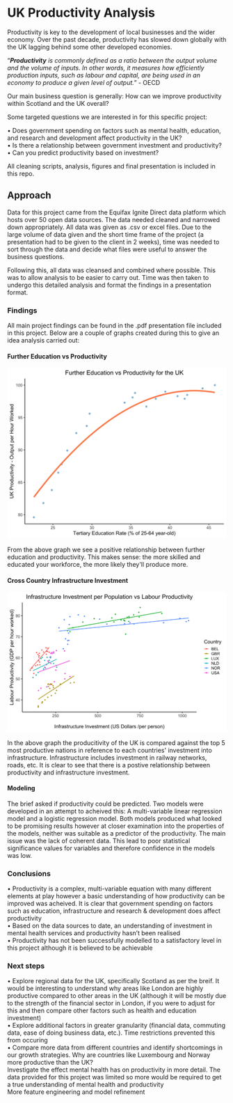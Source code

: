 # UK Productivity Analysis

Productivity is key to the development of local businesses and the wider economy. Over the past decade, productivity has slowed down globally with the UK lagging behind some other developed economies.


“<b><i>Productivity</b> is commonly defined as a ratio between the output volume and the volume of inputs. In other words, it measures how efficiently production inputs, such as labour and capital, are being used in an economy to produce a given level of output.”</i> - OECD


Our main business question is generally: How can we improve productivity within Scotland and the UK overall?

Some targeted questions we are interested in for this specific project:

• Does government spending on factors such as mental health, education, and research and development affect productivity in the UK?<br>
• Is there a relationship between government investment and productivity?<br>
• Can you predict productivity based on investment?<br>

All cleaning scripts, analysis, figures and final presentation is included in this repo.

## Approach
Data for this project came from the Equifax Ignite Direct data platform which hosts over 50 open data sources. The data needed cleaned and narrowed down appropriately. All data was given as .csv or excel files. Due to the large volume of data given and the short time frame of the project (a presentation had to be given to the client in 2 weeks), time was needed to sort through the data and decide what files were useful to answer the business questions.

Following this, all data was cleansed and combined where possible. This was to allow analysis to be easier to carry out. Time was then taken to undergo this detailed analysis and format the findings in a presentation format. 

### Findings
All main project findings can be found in the .pdf presentation file included in this project. Below are a couple of graphs created during this to give an idea analysis carried out:

#### Further Education vs Productivity 
![Further Education vs Productivity](https://github.com/TICbhoy94/uk_productivity_analysis/blob/main/presentation/further_education_vs_productivity_uk.png)

From the above graph we see a positive relationship between further education and productivity. This makes sense: the more skilled and educated your workforce, the more likely they'll produce more.

#### Cross Country Infrastructure Investment
![Cross Country Infrastructure Investment](https://github.com/TICbhoy94/uk_productivity_analysis/blob/main/presentation/cross_country_infrastructure_investment_graph.png)

In the above graph the producitivity of the UK is compared against the top 5 most productive nations in reference to each countries' investment into infrastructure. Infrastructure includes investment in railway networks, roads, etc. It is clear to see that there is a postive relationship between productivity and infrastructure investment.

#### Modeling

The brief asked if productivity could be predicted. Two models were developed in an attempt to acheived this: A multi-variable linear regression model and a logistic regression model. Both models produced what looked to be promising results however at closer examination into the properties of the models, neither was suitable as a predictor of the productivity. The main issue was the lack of coherent data. This lead to poor statistical significance values for variables and therefore confidence in the models was low.

### Conclusions

• Productivity is a complex, multi-variable equation with many different elements at play however a basic understanding of how productivity can be improved was acheived. It is clear that government spending on factors such as education, infrastructure and research & development does affect productivity <br>
• Based on the data sources to date, an understanding of investment in mental health services and productivity hasn’t been realised <br>
• Productivity has not been successfully modelled to a satisfactory level in this project although it is believed to be achievable <br> 

### Next steps
• Explore regional data for the UK, specifically Scotland as per the breif. It would be interesting to understand why areas like London are highly productive compared to other areas in the UK (although it will be mostly due to the strength of the financial sector in London, if you were to adjust for this and then compare other factors such as health and education investment) <br>
• Explore additional factors in greater granularity (financial data, commuting data, ease of doing business data, etc.). Time restrictions prevented this from occuring<br>
• Compare more data from different countries and identify shortcomings in our growth strategies. Why are countries like Luxembourg and Norway more productive than the UK? <br>
Investigate the effect mental health has on productivity in more detail. The data provided for this project was limited so more would be required to get a true understanding of mental health and productivity <br>
More feature engineering and model refinement

